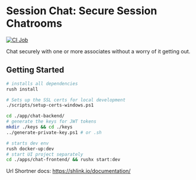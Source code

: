 # Session Chat: Secure Session Chatrooms

[![CI Job](https://github.com/dills122/session-chat/actions/workflows/ci.action.yml/badge.svg)](https://github.com/dills122/session-chat/actions/workflows/ci.action.yml)

Chat securely with one or more associates without a worry of it getting out.

## Getting Started

```bash
# installs all dependencies
rush install
```

```bash
# Sets up the SSL certs for local development
./scripts/setup-certs-windows.ps1
```

```bash
cd ./app/chat-backend/
# generate the keys for JWT tokens
mkdir ./keys && cd ./keys
../generate-private-key.ps1 # or .sh
```

```bash
# starts dev env
rush docker-up:dev
# start UI project separately
cd ./apps/chat-frontend/ && rushx start:dev
```

Url Shortner docs: https://shlink.io/documentation/
